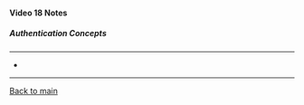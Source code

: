#### Video 18 Notes

##### Authentication Concepts
---
- 

---

[Back to main](https://github.com/rot0xd/CBTNuggets/blob/master/CISSP/README.md)


